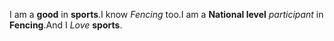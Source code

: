 I am a **good** in **sports**.I know *Fencing* too.I am a **National level** *participant* in **Fencing**.And I *Love* **sports**.
